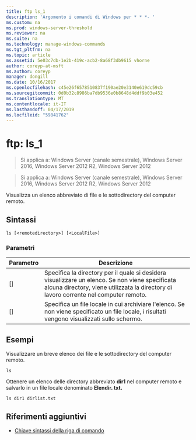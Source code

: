 ```yaml
---
title: ftp ls_1
description: 'Argomento i comandi di Windows per * * *- '
ms.custom: na
ms.prod: windows-server-threshold
ms.reviewer: na
ms.suite: na
ms.technology: manage-windows-commands
ms.tgt_pltfrm: na
ms.topic: article
ms.assetid: 5e03c7db-1e2b-419c-acb2-8a68f3db9615 vhorne
author: coreyp-at-msft
ms.author: coreyp
manager: dongill
ms.date: 10/16/2017
ms.openlocfilehash: c45e26f6578510837f190ae20e3140e619dc59cb
ms.sourcegitcommit: 0d0b32c8986ba7db9536e0b8648d4ddf9b03e452
ms.translationtype: MT
ms.contentlocale: it-IT
ms.lasthandoff: 04/17/2019
ms.locfileid: "59841762"
---
```

# <a name="ftp-ls1"></a>ftp: ls_1

>Si applica a: Windows Server (canale semestrale), Windows Server 2016, Windows Server 2012 R2, Windows Server 2012


>Si applica a: Windows Server (canale semestrale), Windows Server 2016, Windows Server 2012 R2, Windows Server 2012

Visualizza un elenco abbreviato di file e le sottodirectory del computer remoto.   
## <a name="syntax"></a>Sintassi  
```  
ls [<remotedirectory>] [<LocalFile>]  
```  
### <a name="parameters"></a>Parametri  
|Parametro|Descrizione|  
|-------|--------|  
|[<remotedirectory>]|Specifica la directory per il quale si desidera visualizzare un elenco. Se non viene specificata alcuna directory, viene utilizzata la directory di lavoro corrente nel computer remoto.|  
|[<LocalFile>]|Specifica un file locale in cui archiviare l'elenco. Se non viene specificato un file locale, i risultati vengono visualizzati sullo schermo.|  
## <a name="BKMK_Examples"></a>Esempi  
Visualizzare un breve elenco dei file e le sottodirectory del computer remoto.  
```  
ls  
```  
Ottenere un elenco delle directory abbreviato **dir1** nel computer remoto e salvarlo in un file locale denominato **Elendir. txt.**  
```  
ls dir1 dirlist.txt   
```  
## <a name="additional-references"></a>Riferimenti aggiuntivi  
-   [Chiave sintassi della riga di comando](command-line-syntax-key.md)  
